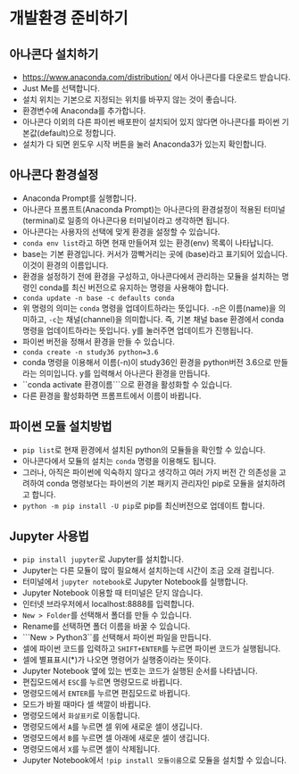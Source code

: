 # 개발환경 준비하기
## 아나콘다 설치하기
* https://www.anaconda.com/distribution/ 에서 아나콘다를 다운로드 받습니다.
* Just Me를 선택합니다.
* 설치 위치는 기본으로 지정되는 위치를 바꾸지 않는 것이 좋습니다.
* 환경변수에 Anaconda를 추가합니다.
* 아나콘다 이외의 다른 파이썬 배포판이 설치되어 있지 않다면 아나콘다를 파이썬 기본값(default)으로 정합니다.
* 설치가 다 되면 윈도우 시작 버튼을 눌러 Anaconda3가 있는지 확인합니다.

## 아나콘다 환경설정
* Anaconda Prompt를 실행합니다.
* 아나콘다 프롬프트(Anaconda Prompt)는 아나콘다의 환경설정이 적용된 터미널(terminal)로 일종의 아나콘다용 터미널이라고 생각하면 됩니다.
* 아나콘다는 사용자의 선택에 맞게 환경을 설정할 수 있습니다.
* ```conda env list```라고 하면 현재 만들어져 있는 환경(env) 목록이 나타납니다.
* base는 기본 환경입니다. 커서가 깜빡거리는 곳에 (base)라고 표기되어 있습니다. 이것이 환경의 이름입니다.
* 환경을 설정하기 전에 환경을 구성하고, 아나콘다에서 관리하는 모듈을 설치하는 명령인 conda를 최신 버전으로 유지하는 명령을 사용해야 합니다.
* ```conda update -n base -c defaults conda```
* 위 명령의 의미는 ```conda``` 명령을 업데이트하라는 뜻입니다. ```-n```은 이름(name)을 의미하고, ```-c```는 채널(channel)을 의미합니다. 즉, 기본 채널 base 환경에서 conda 명령을 업데이트하라는 뜻입니다. y를 눌러주면 업데이트가 진행됩니다.
* 파이썬 버전을 정해서 환경을 만들 수 있습니다.
* ```conda create -n study36 python=3.6```
* conda 명령을 이용해서 이름(-n)이 study36인 환경을 python버전 3.6으로 만들라는 의미입니다. y를 입력해서 아나콘다 환경을 만듭니다.
* ``conda activate 환경이름```으로 환경을 활성화할 수 있습니다.
* 다른 환경을 활성화하면 프롬프트에서 이름이 바뀝니다.

## 파이썬 모듈 설치방법
* ```pip list```로 현재 환경에서 설치된 python의 모듈들을 확인할 수 있습니다.
* 아나콘다에서 모듈의 설치는 ```conda``` 명령을 이용해도 됩니다.
* 그러나, 아직은 파이썬에 익숙하지 않다고 생각하고 여러 가지 버전 간 의존성을 고려하여 conda 명령보다는 파이썬의 기본 패키지 관리자인 pip로 모듈을 설치하려고 합니다.
* ```python -m pip install -U pip```로 pip를 최신버전으로 업데이트 합니다.

## Jupyter 사용법
* ```pip install jupyter```로 Jupyter를 설치합니다.
* Jupyter는 다른 모듈이 많이 필요해서 설치하는데 시간이 조금 오래 걸립니다.
* 터미널에서 ```jupyter notebook```로 Jupyter Notebook를 실행합니다.
* Jupyter Notebook 이용할 때 터미널은 닫지 않습니다.
* 인터넷 브라우저에서 localhost:8888를 입력합니다.
* ```New > Folder```를 선택해서 폴더를 만들 수 있습니다.
* Rename를 선택하면 폴더 이름을 바꿀 수 있습니다.
* ```New > Python3``를 선택해서 파이썬 파일을 만듭니다.
* 셀에 파이썬 코드를 입력하고 ```SHIFT+ENTER```를 누르면 파이썬 코드가 실행됩니다.
* 셀에 별표표시(*)가 나오면 명령어가 실행중이라는 뜻이다.
* Jupyter Notebook 옆에 있는 번호는 코드가 실행된 순서를 나타냅니다.
* 편집모드에서 ```ESC```를 누르면 명령모드로 바뀝니다.
* 명령모드에서 ```ENTER```를 누르면 편집모드로 바뀝니다.
* 모드가 바뀔 때마다 셀 색깔이 바뀝니다.
* 명령모드에서 ```화살표키```로 이동합니다.
* 명령모드에서 ```A```를 누르면 셀 위에 새로운 셀이 생깁니다.
* 명령모드에서 ```B```를 누르면 셀 아래에 새로운 셀이 생깁니다.
* 명령모드에서 ```X```를 누르면 셀이 삭제됩니다.
* Jupyter Notebook에서 ```!pip install 모듈이름```으로 모듈을 설치할 수 있습니다.
